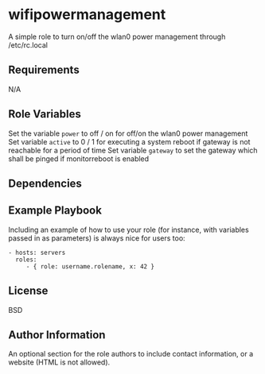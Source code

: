 wifipowermanagement
=========

A simple role to turn on/off the wlan0 power management through /etc/rc.local

Requirements
------------

N/A

Role Variables
--------------

Set the variable ```power``` to off / on for off/on the wlan0 power management
Set variable ```active``` to 0 / 1 for executing a system reboot if gateway is not reachable for a period of time
Set variable ```gateway``` to set the gateway which shall be pinged if monitorreboot is enabled

Dependencies
------------

Example Playbook
----------------

Including an example of how to use your role (for instance, with variables passed in as parameters) is always nice for users too:

    - hosts: servers
      roles:
         - { role: username.rolename, x: 42 }

License
-------

BSD

Author Information
------------------

An optional section for the role authors to include contact information, or a website (HTML is not allowed).
